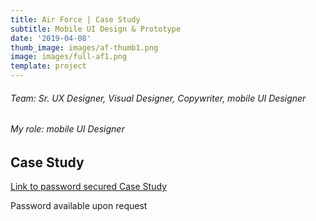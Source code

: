 ```yaml
---
title: Air Force | Case Study
subtitle: Mobile UI Design & Prototype
date: '2019-04-08'
thumb_image: images/af-thumb1.png
image: images/full-af1.png
template: project
---
```

###### Team: Sr. UX Designer, Visual Designer, Copywriter, mobile UI Designer
###### My role: mobile UI Designer

## Case Study
[Link to password secured Case Study](https://crypto.figmaticapp.com/share/kj8ih2iy74849/YYxjKrqk3LXpPtOvInP6)

Password available upon request